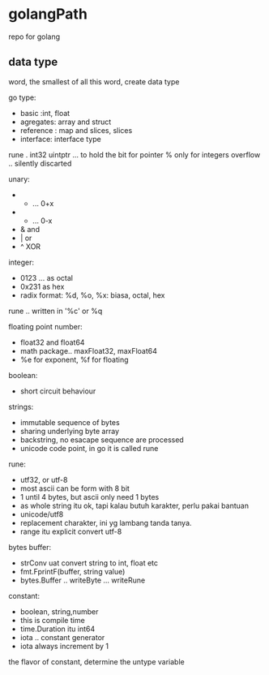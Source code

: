 # golangPath
repo for golang

## data type
word, the smallest of all
this word, create data type

go type:
- basic :int, float
- agregates: array and struct
- reference : map and slices, slices
- interface: interface type

rune . int32
uintptr ... to hold the bit for pointer
% only for integers
overflow ..
silently discarted

unary:
- + ... 0+x
- - ... 0-x
- & and
- | or
- ^ XOR

integer:
- 0123 ... as octal
- 0x231 as hex
- radix format: %d, %o, %x: biasa, octal, hex

rune .. written in '%c' or %q

floating point number:
- float32 and float64
- math package.. maxFloat32, maxFloat64
- %e for exponent, %f for floating

boolean:
- short circuit behaviour

strings:
- immutable sequence of bytes
- sharing underlying byte array
- backstring, no esacape sequence are processed
- unicode code point, in go it is called rune

rune:
- utf32, or utf-8
- most ascii can be form with 8 bit
- 1 until 4 bytes, but ascii only need 1 bytes
- as whole string itu ok, tapi kalau butuh karakter, perlu pakai bantuan
- unicode/utf8
- replacement charakter, ini yg lambang tanda tanya.
- range itu explicit convert utf-8

bytes buffer:
- strConv uat convert string to int, float etc
- fmt.FprintF(buffer, string value)
- bytes.Buffer .. writeByte ... writeRune

constant:
- boolean, string,number
- this is compile time
- time.Duration itu int64
- iota .. constant generator
- iota always increment by 1

the flavor of constant, determine the untype variable


